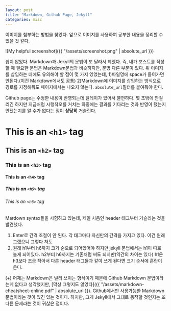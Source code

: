 ```yaml
---
layout: post
title: "Markdown, Github Page, Jekyll"
categories: misc
---
```


이미지를 첨부하는 방법을 찾았다. 앞으로 이미지를 사용하여 공부한 내용을 정리할 수 있을 것 같다.

![My helpful screenshot]({{ "/assets/screenshot.png" | absolute_url }})

쉽지 않았다. Markdown과 Jekyll의 문법이 또 달라서 헤멨다. 즉, 내가 포스트를 작성할 때 필요한 문법은 Markdown문법과 비슷하지만, 분명 다른 부분이 있다. 위 이미지를 삽입하는 데에도 유의해야 할 점이 몇 가지 있었는데, 1)파일명에 space가 들어가면 안된다.(이건 Markdown에서도 공통) 2)Markdown에 이미지를 삽입하는 방식으로 경로를 지정해줘도 페이지에서는 나오지 않는다. `absolute_url`필터를 붙여줘야 한다.

Github page는 수정한 내용이 반영되는데 딜레이가 있어서 불편하다. 몇 초밖에 안걸리긴 하지만 지금처럼 시행착오를 거치는 와중에는 결과를 기다리는 것과 반영이 됐는지 안됐는지를 알 수가 없다는 점이 **상당**__히__ 거슬린다.

# This is an `<h1>` tag
## This is an `<h2>` tag

### This is an `<h3>` tag


#### This is an `<h4>` tag



##### This is an `<h5>` tag
###### This is an `<h6>` tag

Mardown syntax들을 시험하고 있는데, 제일 처음인 header 태그부터 거슬리는 것을 발견했다. 
1. Enter로 간격 조절이 안 된다. 각 태그마다 자신만의 간격을 가지고 있다. 이건 원래 그랬으니 그렇다 쳐도
2. 원래 h1부터 h6까지 크기 순으로 되어있어야 하지만 jekyll 문법에서는 h1이 따로 놀게 되어있다. h2부터 h6까지는 기존처럼 써도 되지만(약간의 차이는 있다) h1은 h3보다 조금 작아서 다른 header 태그들과 같이 쓰게 된다면 크기 순서에 혼란이 온다.

(+) 어제는 Markdown은 널리 쓰이는 형식이기 때문에 Github Markdown 문법이라는게 없다고 생각했지만, [막상 그렇지도 않았다]({{ "/assets/markdown-cheatsheet-online.pdf" | absolute_url }}). Github에서만 사용가능한 Markdown 문법이라는 것이 있긴 있는 것이다. 하지만, 그게 Jekyll에서 그대로 동작할 것인지는 또 다른 문제라는 것이 귀찮은 점이다.
